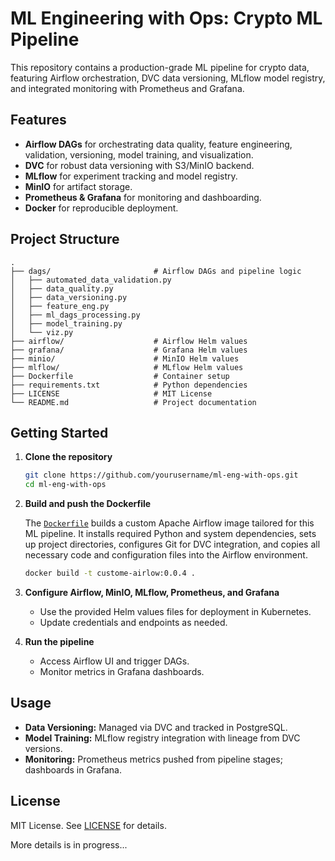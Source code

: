 # ML Engineering with Ops: Crypto ML Pipeline

This repository contains a production-grade ML pipeline for crypto data, featuring Airflow orchestration, DVC data versioning, MLflow model registry, and integrated monitoring with Prometheus and Grafana.

## Features

- **Airflow DAGs** for orchestrating data quality, feature engineering, validation, versioning, model training, and visualization.
- **DVC** for robust data versioning with S3/MinIO backend.
- **MLflow** for experiment tracking and model registry.
- **MinIO** for artifact storage.
- **Prometheus & Grafana** for monitoring and dashboarding.
- **Docker** for reproducible deployment.

## Project Structure

```
.
├── dags/                       # Airflow DAGs and pipeline logic
│   ├── automated_data_validation.py
│   ├── data_quality.py
│   ├── data_versioning.py
│   ├── feature_eng.py
│   ├── ml_dags_processing.py
│   ├── model_training.py
│   └── viz.py
├── airflow/                    # Airflow Helm values
├── grafana/                    # Grafana Helm values
├── minio/                      # MinIO Helm values
├── mlflow/                     # MLflow Helm values
├── Dockerfile                  # Container setup
├── requirements.txt            # Python dependencies
├── LICENSE                     # MIT License
└── README.md                   # Project documentation
```

## Getting Started

1. **Clone the repository**
   ```sh
   git clone https://github.com/yourusername/ml-eng-with-ops.git
   cd ml-eng-with-ops
   ```
2. **Build and push the Dockerfile**

    The [`Dockerfile`](Dockerfile) builds a custom Apache Airflow image tailored for this ML pipeline. It installs required Python and system dependencies, sets up project directories, configures Git for DVC integration, and copies all necessary code and configuration files into the Airflow environment.

   ```sh
   docker build -t custome-airlow:0.0.4 .
   ```

3. **Configure Airflow, MinIO, MLflow, Prometheus, and Grafana**
   - Use the provided Helm values files for deployment in Kubernetes.
   - Update credentials and endpoints as needed.

4. **Run the pipeline**
   - Access Airflow UI and trigger DAGs.
   - Monitor metrics in Grafana dashboards.

## Usage

- **Data Versioning:** Managed via DVC and tracked in PostgreSQL.
- **Model Training:** MLflow registry integration with lineage from DVC versions.
- **Monitoring:** Prometheus metrics pushed from pipeline stages; dashboards in Grafana.

## License

MIT License. See [LICENSE](LICENSE) for details.

More details is in progress...